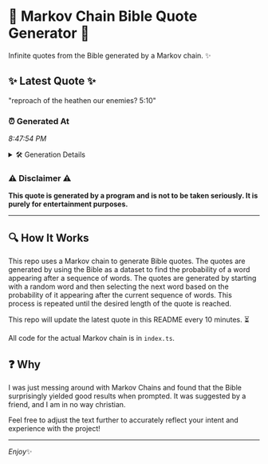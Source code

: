 # 📖 Markov Chain Bible Quote Generator 📖

Infinite quotes from the Bible generated by a Markov chain. ✨

## ✨ Latest Quote ✨
"reproach of the heathen our enemies? 5:10"

### ⏰ Generated At
*8:47:54 PM*

<details>
    <summary>🛠️ Generation Details</summary>
    <p>
        <strong>🌱 Seed:</strong> reproach<br>
        <strong>🔄 Iterations:</strong> 6<br>
        <strong>📜 Context History:</strong><br>[ reproach ]: of<br>[ reproach, of ]: the<br>[ reproach, of, the ]: heathen<br>[ reproach, of, the, heathen ]: our<br>[ reproach, of, the, heathen, our ]: enemies?<br>[ reproach, of, the, heathen, our, enemies? ]: 5:10<br>
    </p>
</details>

### ⚠️ Disclaimer ⚠️
**This quote is generated by a program and is not to be taken seriously. It is purely for entertainment purposes.**

---

## 🔍 How It Works

This repo uses a Markov chain to generate Bible quotes. The quotes are generated by using the Bible as a dataset to find the probability of a word appearing after a sequence of words. The quotes are generated by starting with a random word and then selecting the next word based on the probability of it appearing after the current sequence of words. This process is repeated until the desired length of the quote is reached.

This repo will update the latest quote in this README every 10 minutes. ⏳

All code for the actual Markov chain is in `index.ts`.

## ❓ Why

I was just messing around with Markov Chains and found that the Bible surprisingly yielded good results when prompted. 
It was suggested by a friend, and I am in no way christian.

Feel free to adjust the text further to accurately reflect your intent and experience with the project!

---

*Enjoy*✨
